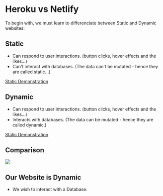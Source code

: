 # Heroku vs Netlify

To begin with, we must learn to differenciate between Static and Dynamic websites:

## Static  

* Can respond to user interactions. (button clicks, hover effects and the likes...)  
* Can't interact with databases. (The data can't be mutated - hence they are called static...)  

[Static Demonstration](https://vimeo.com/739174891)

## Dynamic

* Can respond to user interactions. (button clicks, hover effects and the likes...)  
* Interacts with databases. (The data can be mutated - hence they are called dynamic.)

[Static Demonstration](https://vimeo.com/739463418)
## Comparison  
<img src="https://conormclaughlin.net/img/dynamic_vs_static.jpg" />  
  
## Our Website is Dynamic

* We wish to interact with a Database.
